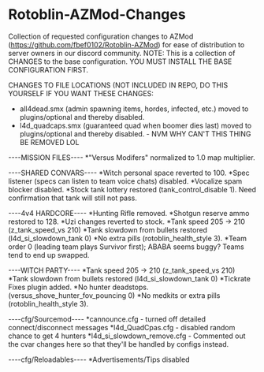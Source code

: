 # Rotoblin-AZMod-Changes
Collection of requested configuration changes to AZMod (https://github.com/fbef0102/Rotoblin-AZMod) for ease of distribution to server owners in our discord community.
NOTE: This is a collection of CHANGES to the base configuration. YOU MUST INSTALL THE BASE CONFIGURATION FIRST.

CHANGES TO FILE LOCATIONS (NOT INCLUDED IN REPO, DO THIS YOURSELF IF YOU WANT THESE CHANGES:
- all4dead.smx (admin spawning items, hordes, infected, etc.) moved to plugins/optional and thereby disabled.
- l4d_quadcaps.smx (guaranteed quad when boomer dies last) moved to plugins/optional and thereby disabled. - NVM WHY CAN'T THIS THING BE REMOVED LOL

----MISSION FILES----
*"Versus Modifers" normalized to 1.0 map multiplier.

----SHARED CONVARS----
*Witch personal space reverted to 100.
*Spec listener (specs can listen to team voice chats) disabled.
*Vocalize spam blocker disabled.
*Stock tank lottery restored (tank_control_disable 1). Need confirmation that tank will still not pass.

----4v4 HARDCORE----
*Hunting Rifle removed.
*Shotgun reserve ammo restored to 128.
*Uzi changes reverted to stock.
*Tank speed 205 -> 210 (z_tank_speed_vs 210)
*Tank slowdown from bullets restored (l4d_si_slowdown_tank 0)
*No extra pills (rotoblin_health_style 3).
*Team order 0 (leading team plays Survivor first); ABABA seems buggy? Teams tend to end up swapped.

----WITCH PARTY----
*Tank speed 205 -> 210 (z_tank_speed_vs 210)
*Tank slowdown from bullets restored (l4d_si_slowdown_tank 0)
*Tickrate Fixes plugin added.
*No hunter deadstops. (versus_shove_hunter_fov_pouncing 0)
*No medkits or extra pills (rotoblin_health_style 3).

----cfg/Sourcemod----
*cannounce.cfg - turned off detailed connect/disconnect messages
*l4d_QuadCpas.cfg - disabled random chance to get 4 hunters
*l4d_si_slowdown_remove.cfg - Commented out the cvar changes here so that they'll be handled by configs instead.

----cfg/Reloadables----
*Advertisements/Tips disabled